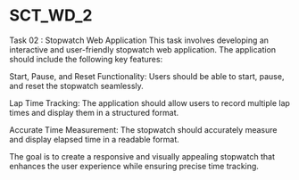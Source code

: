 # SCT_WD_2
Task 02 : Stopwatch Web Application
This task involves developing an interactive and user-friendly stopwatch web application. The application should include the following key features:

Start, Pause, and Reset Functionality: Users should be able to start, pause, and reset the stopwatch seamlessly.

Lap Time Tracking: The application should allow users to record multiple lap times and display them in a structured format.

Accurate Time Measurement: The stopwatch should accurately measure and display elapsed time in a readable format.

The goal is to create a responsive and visually appealing stopwatch that enhances the user experience while ensuring precise time tracking.
